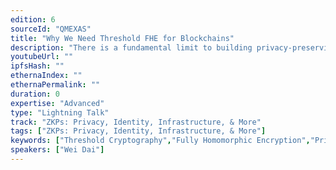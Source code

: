 ```yaml
---
edition: 6
sourceId: "QMEXAS"
title: "Why We Need Threshold FHE for Blockchains"
description: "There is a fundamental limit to building privacy-preserving applications in ZK. For example, we do not know how to replicate applications such as Uniswap and Aave in zero knowledge where complete privacy for users is achieved. This talk introduces how threshold FHE can help fill the gap ZK tech leave us desiring--privacy for shared-state applications."
youtubeUrl: ""
ipfsHash: ""
ethernaIndex: ""
ethernaPermalink: ""
duration: 0
expertise: "Advanced"
type: "Lightning Talk"
track: "ZKPs: Privacy, Identity, Infrastructure, & More"
tags: ["ZKPs: Privacy, Identity, Infrastructure, & More"]
keywords: ["Threshold Cryptography","Fully Homomorphic Encryption","Privacy"]
speakers: ["Wei Dai"]
---
```

